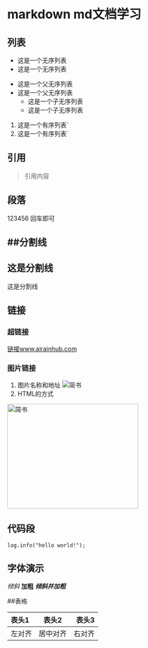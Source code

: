 # markdown md文档学习
## 列表
* 这是一个无序列表
* 这是一个无序列表

+ 这是一个父无序列表
+ 这是一个父无序列表
    - 这是一个子无序列表
    - 这是一个子无序列表

1. 这是一个有序列表`
2. 这是一个有序列表`

## 引用
> 引用内容

## 段落
123456
回车即可

##分割线
---
这是分割线
---
这是分割线

## 链接
### 超链接
[链接www.airainhub.com](www.baidu.com)
### 图片链接
1. 图片名称和地址
![简书](http://upload-images.jianshu.io/upload_images/95646-5bfd0cecf587c766.png)
2. HTML的方式
<img src="http://upload-images.jianshu.io/upload_images/95646-5bfd0cecf587c766.png" width="300px" height="240px" alt="简书">

## 代码段
```
log.info("hello world!");
```

## 字体演示
*倾斜*
**加粗**
***倾斜并加粗***

##表格

表头1|表头2|表头3
:-----|:-----:|-----:
左对齐|居中对齐|右对齐
